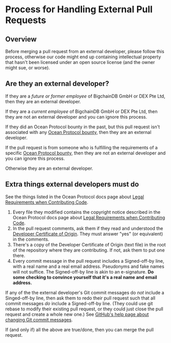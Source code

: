 # Process for Handling External Pull Requests

## Overview

Before merging a pull request from an external developer, please follow this process, otherwise our code might end up containing intellectual property that hasn't been licensed under an open source license (and the owner might sue, or worse).

## Are they an external developer?

If they are a _future or former employee_ of BigchainDB GmbH or DEX Pte Ltd, then they are an external developer.

If they are a _current employee_ of BigchainDB GmbH or DEX Pte Ltd, then they are not an external developer and you can ignore this process.

If they did an Ocean Protocol bounty in the past, but this pull request isn't associated with any [Ocean Protocol bounty](https://docs.oceanprotocol.com/concepts/bounties/), then they are an external developer.

If the pull request is from someone who is fulfilling the requirements of a specific [Ocean Protocol bounty](https://docs.oceanprotocol.com/concepts/bounties/), then they are not an external developer and you can ignore this process.

Otherwise they are an external developer.

## Extra things external developers must do

See the things listed in the Ocean Protocol docs page about [Legal Requirements when Contributing Code](https://docs.oceanprotocol.com/concepts/legal-reqs/).

1. Every file they modified contains the copyright notice described in the Ocean Protocol docs page about [Legal Requirements when Contributing Code](https://docs.oceanprotocol.com/concepts/legal-reqs/).
1. In the pull request comments, ask them if they read and understood the [Developer Certificate of Origin](https://developercertificate.org/). They must answer "yes" (or equivalent) in the comments.
1. There's a copy of the Developer Certificate of Origin (text file) in the root of the repository where they are contributing. If not, ask them to put one there.
1. Every commit message in the pull request includes a Signed-off-by line, with a real name and a real email address. Pseudonyms and fake names will not suffice. The Signed-off-by line is akin to an e-signature. **Do some checking to convince yourself that it's a real name and email address.**

If any of the the external developer's Git commit messages do _not_ include a Singed-off-by line, then ask them to redo their pull request such that all commit messages _do_ include a Signed-off-by line. (They could use git rebase to modify their existing pull request, or they could just close the pull request and create a whole new one.) See [GitHub's help page about changing Git commit messages](https://help.github.com/articles/changing-a-commit-message/).

If (and only if) all the above are true/done, then you can merge the pull request.
